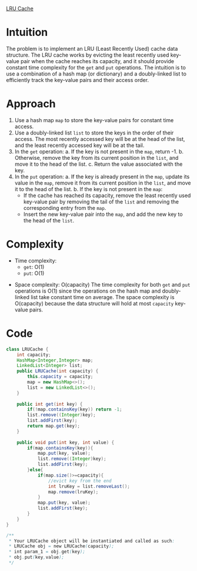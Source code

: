 [LRU Cache](https://leetcode.com/problems/lru-cache/)

# Intuition
The problem is to implement an LRU (Least Recently Used) cache data structure. The LRU cache works by evicting the least recently used key-value pair when the cache reaches its capacity, and it should provide constant time complexity for the `get` and `put` operations. The intuition is to use a combination of a hash map (or dictionary) and a doubly-linked list to efficiently track the key-value pairs and their access order.

# Approach
1. Use a hash map `map` to store the key-value pairs for constant time access.
2. Use a doubly-linked list `list` to store the keys in the order of their access. The most recently accessed key will be at the head of the list, and the least recently accessed key will be at the tail.
3. In the `get` operation:
   a. If the key is not present in the `map`, return -1.
   b. Otherwise, remove the key from its current position in the `list`, and move it to the head of the list.
   c. Return the value associated with the key.
4. In the `put` operation:
   a. If the key is already present in the `map`, update its value in the `map`, remove it from its current position in the `list`, and move it to the head of the list.
   b. If the key is not present in the `map`:
      - If the cache has reached its capacity, remove the least recently used key-value pair by removing the tail of the `list` and removing the corresponding entry from the `map`.
      - Insert the new key-value pair into the `map`, and add the new key to the head of the `list`.

# Complexity
- Time complexity:
  - `get`: O(1)
  - `put`: O(1)
* Space complexity: O(capacity)
The time complexity for both `get` and `put` operations is O(1) since the operations on the hash map and doubly-linked list take constant time on average. The space complexity is O(capacity) because the data structure will hold at most `capacity` key-value pairs.

# Code
```java
class LRUCache {
    int capacity;
    HashMap<Integer,Integer> map;
    LinkedList<Integer> list;
    public LRUCache(int capacity) {
        this.capacity = capacity;
        map = new HashMap<>();
        list = new LinkedList<>();
    }
    
    public int get(int key) {
        if(!map.containsKey(key)) return -1;
        list.remove((Integer)key);
        list.addFirst(key);
        return map.get(key);
    }
    
    public void put(int key, int value) {
        if(map.containsKey(key)){
            map.put(key, value);
            list.remove((Integer)key);
            list.addFirst(key);
        }else{
            if(map.size()>=capacity){
                //evict key from the end
                int lruKey = list.removeLast();
                map.remove(lruKey);
            }
            map.put(key, value);
            list.addFirst(key);
        }
    }
}

/**
 * Your LRUCache object will be instantiated and called as such:
 * LRUCache obj = new LRUCache(capacity);
 * int param_1 = obj.get(key);
 * obj.put(key,value);
 */
```
